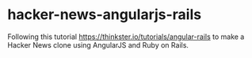 # hacker-news-angularjs-rails
Following this tutorial https://thinkster.io/tutorials/angular-rails to make a Hacker News clone using AngularJS and Ruby on Rails.
